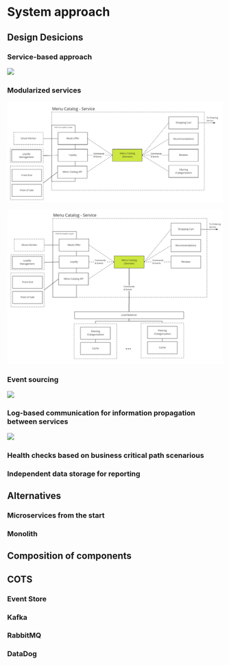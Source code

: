 # System approach 

## Design Desicions 

### Service-based approach 

![](https://github.com/ldynia/archcolider/blob/master/img/FF_Overview_v1.PNG)

### Modularized services 

![](img/FF_Modularization.PNG)

![](img/FF_ModularizationExtraction.PNG)

### Event sourcing 

![](https://github.com/ldynia/archcolider/blob/master/img/FF_OrdersAndScheduler.PNG)

### Log-based communication for information propagation between services 

![](https://github.com/ldynia/archcolider/blob/master/img/FF_LogBasedStream.PNG)

### Health checks based on business critical path scenarious 

### Independent data storage for reporting 

## Alternatives 

### Microservices from the start 

### Monolith 

## Composition of components 



## COTS 

### Event Store 

### Kafka 

### RabbitMQ 

### DataDog 







